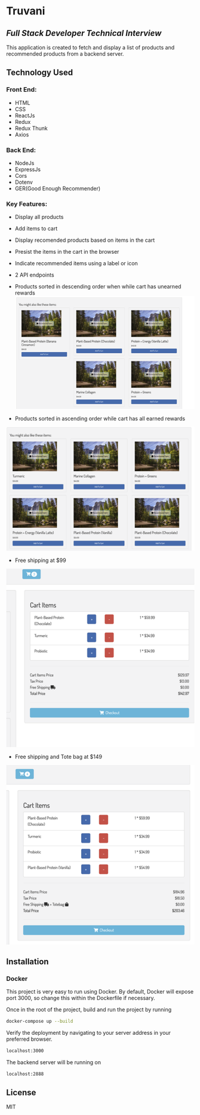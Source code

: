 # Truvani

## _Full Stack Developer Technical Interview_

This application is created to fetch and display a list of products and recommended products from a backend server.

## Technology Used

### Front End:

- HTML
- CSS
- ReactJs
- Redux
- Redux Thunk
- Axios

### Back End:

- NodeJs
- ExpressJs
- Cors
- Dotenv
- GER(Good Enough Recommender)

### Key Features:

- Display all products
- Add items to cart
- Display recomended products based on items in the cart
- Presist the items in the cart in the browser
- Indicate recommended items using a label or icon
- 2 API endpoints
- Products sorted in descending order when while cart has unearned rewards
  ![descending-sort](https://github.com/Femchengdu/truvani-tech-Mar05/blob/master/screenshots/recProdDesc.png?raw=true)

- Products sorted in ascending order while cart has all earned rewards

![ascending-sort](https://github.com/Femchengdu/truvani-tech-Mar05/blob/master/screenshots/recProdAsc.png?raw=true)

- Free shipping at $99

![free-shipping](https://github.com/Femchengdu/truvani-tech-Mar05/blob/master/screenshots/freeShipping.png?raw=true)

- Free shipping and Tote bag at $149

![free-shipping-plus-tote-bag](https://github.com/Femchengdu/truvani-tech-Mar05/blob/master/screenshots/freeShippingNdTote.png?raw=true)

## Installation

### Docker

This project is very easy to run using Docker.
By default, Docker will expose port 3000, so change this within the
Dockerfile if necessary.

Once in the root of the project, build and run the project by running

```sh
docker-compose up --build
```

Verify the deployment by navigating to your server address in
your preferred browser.

```sh
localhost:3000
```

The backend server will be running on

```sh
localhost:2888
```

## License

MIT
